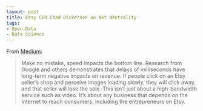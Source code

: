 ```yaml
---
layout: post
title: Etsy CEO Chad Dickerson on Net Neutrality
tags: 
- Open Data
- Data Science
---
```

From [Medium](https://medium.com/backchannel/etsy-ceo-how-net-neutrality-shaped-my-life-c6d53cdc79d2):

>Make no mistake, speed impacts the bottom line. Research from Google and others demonstrates that delays of milliseconds have long-term negative impacts on revenue. If people click on an Etsy seller’s shop and perceive images loading slowly, they will click away, and that seller will lose the sale. This isn’t just about a high-bandwidth service such as video. It’s about any business that depends on the Internet to reach consumers, including the entrepreneurs on Etsy.


